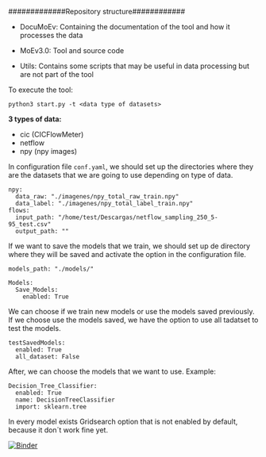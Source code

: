 #############Repository structure############

+ DocuMoEv: Containing the documentation of the tool and how it processes the data

+ MoEv3.0: Tool and source code

+ Utils: Contains some scripts that may be useful in data processing but are not part of the tool


To execute the tool:

`python3 start.py -t <data type of datasets>`

**3 types of data:**

*  cic (CICFlowMeter)
*  netflow
*  npy (npy images)

In configuration file `conf.yaml`, we should set up the directories where they are the datasets that we are going to use depending on type of data.

```
npy:
  data_raw: "./imagenes/npy_total_raw_train.npy"
  data_label: "./imagenes/npy_total_label_train.npy"
flows:
  input_path: "/home/test/Descargas/netflow_sampling_250_5-95_test.csv"
  output_path: ""
```



If we want to save the models that we train, we should set up de directory where they will be saved and activate the option in the configuration file.

```
models_path: "./models/"
```

```
Models:
  Save_Models:
    enabled: True
```


We can choose if we train new models or use the models saved previously.
If we choose use the models saved, we have the option to use all tadatset to test the models.

```
testSavedModels:
  enabled: True
  all_dataset: False
```

After, we can choose the models that we want to use. Example:

```
Decision_Tree_Classifier:
  enabled: True
  name: DecisionTreeClassifier
  import: sklearn.tree
```

In every model exists Gridsearch option that is not enabled by default, because it don´t work fine yet.

[![Binder](https://mybinder.org/badge_logo.svg)](https://mybinder.org/v2/gh/uleroboticsgroup/MoEv/Anomalies?labpath=noveltynootebook.ipynb)

